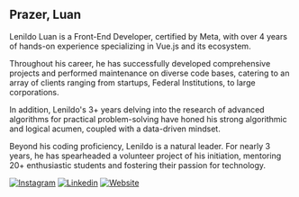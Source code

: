 ## Prazer, Luan

Lenildo Luan is a Front-End Developer, certified by Meta, with over 4 years of hands-on experience specializing in Vue.js and its ecosystem.

Throughout his career, he has successfully developed comprehensive projects and performed maintenance on diverse code bases, catering to an array of clients ranging from startups, Federal Institutions, to large corporations.

In addition, Lenildo's 3+ years delving into the research of advanced algorithms for practical problem-solving have honed his strong algorithmic and logical acumen, coupled with a data-driven mindset.

Beyond his coding proficiency, Lenildo is a natural leader. For nearly 3 years, he has spearheaded a volunteer project of his initiation, mentoring 20+ enthusiastic students and fostering their passion for technology.

[![Instagram](https://img.shields.io/badge/-Instagram-333333?style=flat&logo=instagram)](https://www.instagram.com/lenildoluan/)
[![Linkedin](https://img.shields.io/badge/-Linkedin-333333?style=flat&logo=Linkedin)](https://www.linkedin.com/in/lenildoluan/)
[![Website](https://img.shields.io/badge/-Website-333333?style=flat&logo=google-chrome)](https://lenildo.com/)
